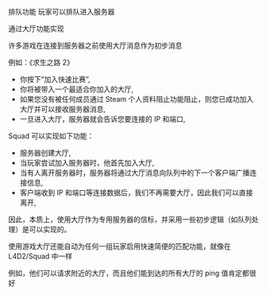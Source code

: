 排队功能 玩家可以排队进入服务器



通过大厅功能实现

许多游戏在连接到服务器之前使用大厅消息作为初步消息

例如：《求生之路 2》

- 你按下“加入快速比赛”,
- 你将被带入一个最适合你加入的大厅,
- 如果您没有被任何成员通过 Steam 个人资料阻止功能阻止，则您已成功加入大厅并可以接收服务器消息,
- 一旦进入大厅，服务器就会告诉您要连接的 IP 和端口,

Squad 可以实现如下功能：

- 服务器创建大厅,
- 当玩家尝试加入服务器时，他首先加入大厅,
- 当有人离开服务器时，服务器将通过大厅消息向队列中的下一个客户端广播连接信息,
- 客户端收到 IP 和端口等连接数据后，我们不再需要大厅，因此我们可以直接离开,

因此，本质上，使用大厅作为专用服务器的信标，并采用一些初步逻辑（如队列处理）是可以实现的。

使用游戏大厅还能自动为任何一组玩家启用快速简便的匹配功能，就像在 L4D2/Squad 中一样

例如，他们可以请求附近的大厅，而且他们能到达的所有大厅的 ping 值肯定都很好
